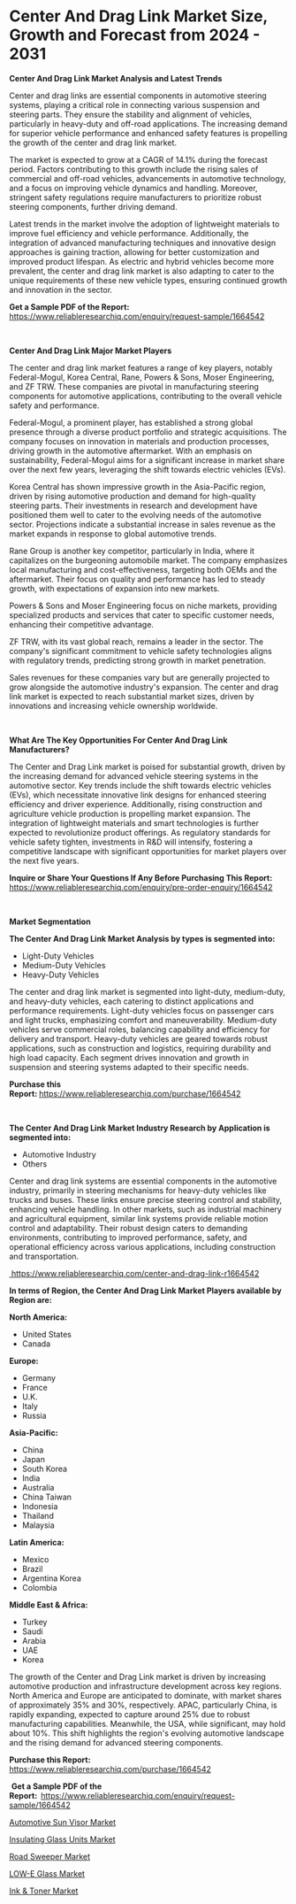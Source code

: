 <p><h1>Center And Drag Link Market Size, Growth and Forecast from 2024 - 2031</h1></p><p><strong>Center And Drag Link Market Analysis and Latest Trends</strong></p>
<p><p>Center and drag links are essential components in automotive steering systems, playing a critical role in connecting various suspension and steering parts. They ensure the stability and alignment of vehicles, particularly in heavy-duty and off-road applications. The increasing demand for superior vehicle performance and enhanced safety features is propelling the growth of the center and drag link market.</p><p>The market is expected to grow at a CAGR of 14.1% during the forecast period. Factors contributing to this growth include the rising sales of commercial and off-road vehicles, advancements in automotive technology, and a focus on improving vehicle dynamics and handling. Moreover, stringent safety regulations require manufacturers to prioritize robust steering components, further driving demand.</p><p>Latest trends in the market involve the adoption of lightweight materials to improve fuel efficiency and vehicle performance. Additionally, the integration of advanced manufacturing techniques and innovative design approaches is gaining traction, allowing for better customization and improved product lifespan. As electric and hybrid vehicles become more prevalent, the center and drag link market is also adapting to cater to the unique requirements of these new vehicle types, ensuring continued growth and innovation in the sector.</p></p>
<p><strong>Get a Sample PDF of the Report:&nbsp;</strong> <a href="https://www.reliableresearchiq.com/enquiry/request-sample/1664542?utm_campaign=1837&utm_medium=2&utm_source=Github&utm_content=ia&utm_term=09122024&utm_id=center-and-drag-link">https://www.reliableresearchiq.com/enquiry/request-sample/1664542</a></p>
<p>&nbsp;</p>
<p><strong>Center And Drag Link Major Market Players</strong></p>
<p><p>The center and drag link market features a range of key players, notably Federal-Mogul, Korea Central, Rane, Powers & Sons, Moser Engineering, and ZF TRW. These companies are pivotal in manufacturing steering components for automotive applications, contributing to the overall vehicle safety and performance.</p><p>Federal-Mogul, a prominent player, has established a strong global presence through a diverse product portfolio and strategic acquisitions. The company focuses on innovation in materials and production processes, driving growth in the automotive aftermarket. With an emphasis on sustainability, Federal-Mogul aims for a significant increase in market share over the next few years, leveraging the shift towards electric vehicles (EVs).</p><p>Korea Central has shown impressive growth in the Asia-Pacific region, driven by rising automotive production and demand for high-quality steering parts. Their investments in research and development have positioned them well to cater to the evolving needs of the automotive sector. Projections indicate a substantial increase in sales revenue as the market expands in response to global automotive trends.</p><p>Rane Group is another key competitor, particularly in India, where it capitalizes on the burgeoning automobile market. The company emphasizes local manufacturing and cost-effectiveness, targeting both OEMs and the aftermarket. Their focus on quality and performance has led to steady growth, with expectations of expansion into new markets.</p><p>Powers & Sons and Moser Engineering focus on niche markets, providing specialized products and services that cater to specific customer needs, enhancing their competitive advantage.</p><p>ZF TRW, with its vast global reach, remains a leader in the sector. The company's significant commitment to vehicle safety technologies aligns with regulatory trends, predicting strong growth in market penetration.</p><p>Sales revenues for these companies vary but are generally projected to grow alongside the automotive industry's expansion. The center and drag link market is expected to reach substantial market sizes, driven by innovations and increasing vehicle ownership worldwide.</p></p>
<p>&nbsp;</p>
<p><strong>What Are The Key Opportunities For Center And Drag Link Manufacturers?</strong></p>
<p><p>The Center and Drag Link market is poised for substantial growth, driven by the increasing demand for advanced vehicle steering systems in the automotive sector. Key trends include the shift towards electric vehicles (EVs), which necessitate innovative link designs for enhanced steering efficiency and driver experience. Additionally, rising construction and agriculture vehicle production is propelling market expansion. The integration of lightweight materials and smart technologies is further expected to revolutionize product offerings. As regulatory standards for vehicle safety tighten, investments in R&D will intensify, fostering a competitive landscape with significant opportunities for market players over the next five years.</p></p>
<p><strong>Inquire or Share Your Questions If Any Before Purchasing This Report:</strong> <a href="https://www.reliableresearchiq.com/enquiry/pre-order-enquiry/1664542?utm_campaign=1837&utm_medium=2&utm_source=Github&utm_content=ia&utm_term=09122024&utm_id=center-and-drag-link">https://www.reliableresearchiq.com/enquiry/pre-order-enquiry/1664542</a></p>
<p>&nbsp;</p>
<p><strong>Market Segmentation</strong></p>
<p><strong>The Center And Drag Link Market Analysis by types is segmented into:</strong></p>
<p><ul><li>Light-Duty Vehicles</li><li>Medium-Duty Vehicles</li><li>Heavy-Duty Vehicles</li></ul></p>
<p><p>The center and drag link market is segmented into light-duty, medium-duty, and heavy-duty vehicles, each catering to distinct applications and performance requirements. Light-duty vehicles focus on passenger cars and light trucks, emphasizing comfort and maneuverability. Medium-duty vehicles serve commercial roles, balancing capability and efficiency for delivery and transport. Heavy-duty vehicles are geared towards robust applications, such as construction and logistics, requiring durability and high load capacity. Each segment drives innovation and growth in suspension and steering systems adapted to their specific needs.</p></p>
<p><strong>Purchase this Report:&nbsp;</strong><a href="https://www.reliableresearchiq.com/purchase/1664542?utm_campaign=1837&utm_medium=2&utm_source=Github&utm_content=ia&utm_term=09122024&utm_id=center-and-drag-link">https://www.reliableresearchiq.com/purchase/1664542</a></p>
<p>&nbsp;</p>
<p><strong>The Center And Drag Link Market Industry Research by Application is segmented into:</strong></p>
<p><ul><li>Automotive Industry</li><li>Others</li></ul></p>
<p><p>Center and drag link systems are essential components in the automotive industry, primarily in steering mechanisms for heavy-duty vehicles like trucks and buses. These links ensure precise steering control and stability, enhancing vehicle handling. In other markets, such as industrial machinery and agricultural equipment, similar link systems provide reliable motion control and adaptability. Their robust design caters to demanding environments, contributing to improved performance, safety, and operational efficiency across various applications, including construction and transportation.</p></p>
<p><a href="https://www.reliableresearchiq.com/center-and-drag-link-r1664542?utm_campaign=1837&utm_medium=2&utm_source=Github&utm_content=ia&utm_term=09122024&utm_id=center-and-drag-link">&nbsp;https://www.reliableresearchiq.com/center-and-drag-link-r1664542</a></p>
<p><strong>In terms of Region, the Center And Drag Link Market Players available by Region are:</strong></p>
<p>
    <p> <strong> North America: </strong>
        <ul>
            <li>United States</li>
            <li>Canada</li>
        </ul>
        </p> 
    <p> <strong> Europe: </strong>
        <ul>
            <li>Germany</li>
            <li>France</li>
            <li>U.K.</li>
            <li>Italy</li>
            <li>Russia</li>
        </ul>
        </p> 
    <p> <strong> Asia-Pacific: </strong>
        <ul>
            <li>China</li>
            <li>Japan</li>
            <li>South Korea</li>
            <li>India</li>
            <li>Australia</li>
            <li>China Taiwan</li>
            <li>Indonesia</li>
            <li>Thailand</li>
            <li>Malaysia</li>
        </ul>
        </p> 
    <p> <strong> Latin America: </strong>
        <ul>
            <li>Mexico</li>
            <li>Brazil</li>
            <li>Argentina Korea</li>
            <li>Colombia</li>
        </ul>
        </p> 
    <p> <strong> Middle East & Africa: </strong>
        <ul>
            <li>Turkey</li>
            <li>Saudi</li>
            <li>Arabia</li>
            <li>UAE</li>
            <li>Korea</li>
        </ul>
    </p>
    </p>
<p><p>The growth of the Center and Drag Link market is driven by increasing automotive production and infrastructure development across key regions. North America and Europe are anticipated to dominate, with market shares of approximately 35% and 30%, respectively. APAC, particularly China, is rapidly expanding, expected to capture around 25% due to robust manufacturing capabilities. Meanwhile, the USA, while significant, may hold about 10%. This shift highlights the region's evolving automotive landscape and the rising demand for advanced steering components.</p></p>
<p><strong>Purchase this Report: </strong><a href="https://www.reliableresearchiq.com/purchase/1664542?utm_campaign=1837&utm_medium=2&utm_source=Github&utm_content=ia&utm_term=09122024&utm_id=center-and-drag-link">https://www.reliableresearchiq.com/purchase/1664542</a></p>
<p>&nbsp;<strong>Get a Sample PDF of the Report:&nbsp;&nbsp;</strong><a href="https://www.reliableresearchiq.com/enquiry/request-sample/1664542?utm_campaign=1837&utm_medium=2&utm_source=Github&utm_content=ia&utm_term=09122024&utm_id=center-and-drag-link">https://www.reliableresearchiq.com/enquiry/request-sample/1664542</a></p>
<p><strong></strong></p>
<p><p><a href="https://www.linkedin.com/pulse/automotive-sun-visor-market-revolution-2024-2031-trends-eytie?utm_campaign=1837&utm_medium=2&utm_source=Github&utm_content=ia&utm_term=09122024&utm_id=center-and-drag-link">Automotive Sun Visor Market</a></p><p><a href="https://www.linkedin.com/pulse/futur-trend-quest-sl8ue?utm_campaign=1837&utm_medium=2&utm_source=Github&utm_content=ia&utm_term=09122024&utm_id=center-and-drag-link">Insulating Glass Units Market</a></p><p><a href="https://www.linkedin.com/pulse/futur-trend-quest-sl8ue?utm_campaign=1837&utm_medium=2&utm_source=Github&utm_content=ia&utm_term=09122024&utm_id=center-and-drag-link">Road Sweeper Market</a></p><p><a href="https://www.linkedin.com/pulse/futur-trend-quest-sl8ue?utm_campaign=1837&utm_medium=2&utm_source=Github&utm_content=ia&utm_term=09122024&utm_id=center-and-drag-link">LOW-E Glass Market</a></p><p><a href="https://www.linkedin.com/pulse/futur-trend-quest-sl8ue?utm_campaign=1837&utm_medium=2&utm_source=Github&utm_content=ia&utm_term=09122024&utm_id=center-and-drag-link">Ink & Toner Market</a></p></p>